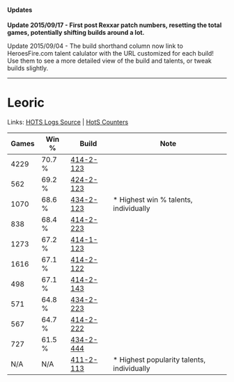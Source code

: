 #### Updates
**Update 2015/09/17 - First post Rexxar patch numbers, resetting the total games, potentially shifting builds around a lot.**

Update 2015/09/04 - The build shorthand column now link to HeroesFire.com talent calulator with the URL customized for each build!  
Use them to see a more detailed view of the build and talents, or tweak builds slightly.

***

# Leoric

Links: [HOTS Logs Source](https://www.hotslogs.com/Sitewide/HeroDetails?Hero=Leoric) | [HotS Counters](http://hotscounters.com/#/hero/Leoric)

Games  | Win %  | Build     | Note
-----  | -----  | -----     | ----
4229   | 70.7 % | [414-2-123](http://www.heroesfire.com/hots/talent-calculator/leoric#rygh) | 
562    | 69.2 % | [424-2-123](http://www.heroesfire.com/hots/talent-calculator/leoric#sL5B) | 
1070   | 68.6 % | [434-2-123](http://www.heroesfire.com/hots/talent-calculator/leoric#sjVh) | * Highest win % talents, individually
838    | 68.4 % | [414-2-223](http://www.heroesfire.com/hots/talent-calculator/leoric#ryiF) | 
1273   | 67.2 % | [414-1-123](http://www.heroesfire.com/hots/talent-calculator/leoric#ryR3) | 
1616   | 67.1 % | [414-2-122](http://www.heroesfire.com/hots/talent-calculator/leoric#rygg) | 
498    | 67.1 % | [414-2-143](http://www.heroesfire.com/hots/talent-calculator/leoric#ryg_) | 
571    | 64.8 % | [434-2-223](http://www.heroesfire.com/hots/talent-calculator/leoric#sjXF) | 
567    | 64.7 % | [414-2-222](http://www.heroesfire.com/hots/talent-calculator/leoric#ryiE) | 
727    | 61.5 % | [434-2-444](http://www.heroesfire.com/hots/talent-calculator/leoric#sjai) | 
N/A    | N/A    | [411-2-113](http://www.heroesfire.com/hots/talent-calculator/leoric#rrLn) | * Highest popularity talents, individually
